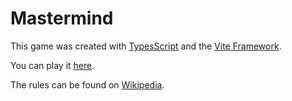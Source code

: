# Mastermind
This game was created with [TypesScript](https://www.typescriptlang.org/) and the [Vite Framework](https://vitejs.dev/).

You can play it [here](https://fmabap.github.io/Mastermind).

The rules can be found on [Wikipedia](https://en.wikipedia.org/wiki/Mastermind_(board_game)).